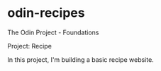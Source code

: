 # odin-recipes

The Odin Project - Foundations

Project: Recipe

In this project, I'm building a basic recipe website.

<!-- Este es el proyecto recipes de la guia de The Odin Project -->

